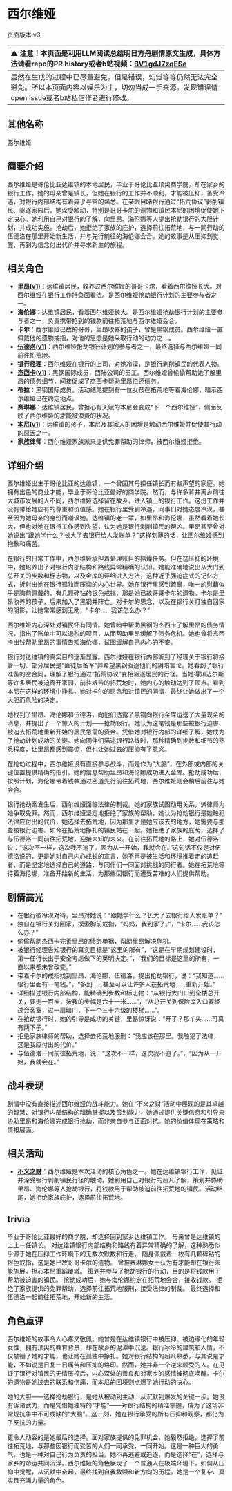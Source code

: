 # 西尔维娅
页面版本:v3
 

| :warning: 注意！本页面是利用LLM阅读总结明日方舟剧情原文生成，具体方法请看repo的PR history或者b站视频：[BV1gdJ7zqESe](https://www.bilibili.com/video/BV1gdJ7zqESe/)         |
|:----------------------------|
| 虽然在生成的过程中已尽量避免，但是错误，幻觉等等仍然无法完全避免。所以本页面内容以娱乐为主，切勿当成一手来源。发现错误请open issue或者b站私信作者进行修改。|



## 其他名称
西尔维娅
## 简要介绍
西尔维娅是哥伦比亚达维镇的本地居民，毕业于哥伦比亚顶尖商学院，却在家乡的银行工作。她的母亲曾是镇长，但她在银行的工作并不顺利，才能被压抑，备受冷遇，对银行内部结构有着异乎寻常的熟悉。在亲眼目睹银行通过“拓荒协议”剥削镇民、驱逐家园后，她深受触动，特别是哥哥卡尔的遗物和镇民本尼的困境促使她下定决心。她利用自己对银行的了解，向里昂、海伦娜等人提出抢劫银行的大胆计划，并成功实施。抢劫后，她拒绝了家族的庇护，选择前往拓荒地，与一同行动的伍德洛在那里开始新生活，并与先行前往的海伦娜会合。她的故事是从压抑到觉醒，再到为信念付出代价并寻求新生的旅程。
## 相关角色
-   **[里昂](extended_char_li_ang.md)([v1](../chars/extended_char_li_ang.md))**：达维镇居民，收养过西尔维娅的哥哥卡尔，看着西尔维娅长大。对西尔维娅在银行工作持负面看法。是西尔维娅抢劫银行计划的主要参与者之一。
-   **海伦娜**：达维镇居民，看着西尔维娅长大。是西尔维娅抢劫银行计划的主要参与者之一，负责携带抢到的钱款前往拓荒地与西尔维娅会合。
-   **卡尔**：西尔维娅已故的哥哥，里昂收养的孩子，曾是黑钢成员。西尔维娅一直佩戴他的遗物戒指，对他的思念是她采取行动的动力之一。
-   **[伍德洛](extended_char_wu_de_luo.md)([v1](../chars/extended_char_wu_de_luo.md))**：西尔维娅抢劫银行计划的参与者之一，最终选择与西尔维娅一同前往拓荒地。
-   **银行经理**：西尔维娅在银行的上司，对她冷漠，是银行剥削镇民的代表人物。
-   **[杰西卡](char_235_jesica.md)([v1](../chars/char_235_jesica.md))**：黑钢国际成员，西陆公司的员工。西尔维娅曾偷偷帮助她了解里昂的债务细节，间接促成了杰西卡帮助里昂偿还债务。
-   **蒂拉**：黑钢国际成员。活动结尾提到有一位女孩在拓荒地等着海伦娜，暗示西尔维娅已在约定地点。
-   **赛琳娜**：达维镇居民，曾担心有天赋的本尼会变成“下一个西尔维娅”，侧面反映了西尔维娅的才能被浪费的状况。
-   **[本尼](extended_char_ben_ni.md)([v1](../chars/extended_char_ben_ni.md))**：达维镇的孩子，本尼及其家人的困境是触动西尔维娅并促使其行动的原因之一。
-   **家族律师**：西尔维娅家族派来提供免罪帮助的律师，被西尔维娅拒绝。
## 详细介绍
西尔维娅出生于哥伦比亚的达维镇，一个曾因其母担任镇长而有些声望的家庭。她拥有出色的商业才能，毕业于哥伦比亚最好的商学院。然而，与许多背井离乡前往大城市发展的人不同，西尔维娅选择留在故乡，进入镇上的银行工作。这份工作并没有带给她应有的尊重和价值感。她在银行里受到冷遇，同事们对她态度冷漠，甚至因为她母亲的身份而嘲讽她。达维镇的老一辈，如里昂和海伦娜，虽然看着她长大，但也对她在银行工作感到失望，认为她是银行剥削镇民的帮凶。里昂甚至曾对她说出“跟她学什么？长大了去银行给人发账单？”这样刻薄的话，让西尔维娅感到抱歉和痛苦。

在银行的日常工作中，西尔维娅承担着处理账目的枯燥任务。但在这压抑的环境中，她培养出了对银行内部结构和路线异常精确的认知。她能准确地说出从大门到总开关的步数和标志物，以及金库的详细进入方法，这种近乎强迫症式的记忆方式，折射出她在银行孤独而压抑的内心世界。她在银行里感到疏离，唯一的慰藉似乎是胸前佩戴的、有几颗碎钻的银色戒指，那是她已故哥哥卡尔的遗物。卡尔是里昂收养的孩子，后来加入了黑钢并阵亡。对卡尔的思念，以及在银行关灯独自回家的阴影，让她常常感到无助，“卡尔......我该怎么办？”

西尔维娅内心深处对镇民怀有同情。她曾暗中帮助黑钢的杰西卡了解里昂的债务情况，指出了账单中可以退税的项目，从而帮助里昂缓解了债务危机。她也曾将杰西卡出钱帮助里昂的事情告知海伦娜，试图缓解自己内心的不安。

银行对达维镇的真实目的逐渐显露。西尔维娅在银行内部听到了经理关于银行将接管一切、部分居民是“匪徒后备军”并希望黑钢驱逐他们的阴暗言论。她看到了银行准备的空合同，理解了银行通过“拓荒协议”变相驱逐居民的行径。当她得知迈尔斯等许多居民被迫离开家园，前往艰苦的拓荒地时，她内心的触动达到了顶点。看到本尼在这样的环境中挣扎，她对卡尔的思念和对镇民的同情，最终让她做出了一个大胆而危险的决定。

她找到了里昂、海伦娜和伍德洛，向他们透露了黑钢向银行金库运送了大量现金的消息，并提出了一个惊人的计划——抢劫银行。她认为这笔钱是那些被银行迫害、被迫去拓荒地重新开始的居民急需的资金。凭借她对银行内部的详细了解，她成为了抢劫计划成功的关键。她向同伴们描述银行路线时，那种精确到步数和细节的熟悉程度，让里昂都感到震惊，但也让她过去的压抑有了意义。

在抢劫过程中，西尔维娅没有直接参与战斗，而是作为“大脑”，在外部或内部的关键位置提供精确的指引。她的信息帮助里昂和海伦娜成功进入金库。抢劫成功后，按照计划，海伦娜带着钱款通过密道先行前往拓荒地，西尔维娅则会稍后前往与她会合。

银行抢劫案发生后，西尔维娅面临法律的制裁。她的家族试图动用关系，派律师为她争取免罪。然而，西尔维娅坚定地拒绝了家族的帮助。她认为抢劫银行是她触犯法律应付出的代价，她选择去拓荒地，因为那里才是她应该去的地方，她需要与那些被银行迫害、如今在拓荒地挣扎的镇民站在一起。她拒绝了家族的庇荫，选择了与伍德洛一同前往拓荒地，迎接未知的未来。在前往拓荒地的路上，她对伍德洛说：“这次不一样，这次我不追了。因为从一开始，我就会在。”这句话不仅是对伍德洛说的，更是她对自己内心成长的宣言，她不再是被生活和环境推着走的追赶者，而是坚定地选择自己的道路，与同伴们一同面对挑战的同行者。她在拓荒地等待着海伦娜，准备开始新的生活，为那些因银行而遭受苦难的人们提供帮助。
## 剧情高光
- 在银行被冷漠对待，里昂对她说：“跟她学什么？长大了去银行给人发账单？”
- 独自在银行关灯回家，摸索胸前戒指，“妈妈，我到家了。”，“卡尔......我该怎么办？”
- 偷偷帮助杰西卡完善里昂的债务单据，帮助里昂解决危机。
- 被银行经理告知银行的真实目标是“这里的所有”，“这是在早期规划建设时，第一任行长出于安全考虑做下的英明决定。”，“我们的目标是这里的所有，一直以来都未曾改变。”
- 带着卡尔的戒指找到里昂、海伦娜、伍德洛，提出抢劫银行，说：“我知道......银行里面有一笔钱。”，“多到......甚至可以让许多人在拓荒地......重新开始。”
- 详细描述银行内部结构，能精确到步数和标志物：“从银行大门口到全楼总开关，要走一百步，按我的步幅是六十一米......”，“从总开关到保险库入口要经过会客室，过一扇暗门，下一个三十六级的楼梯......”。
- 在抢劫银行时，她的引导是成功的关键，里昂惊讶说：“开了？那丫头......可真有两下子。”
- 拒绝家族律师的帮助，选择去拓荒地服刑：“我应该在那里。我触犯了法律，这是我应付出的代价。”
- 与伍德洛一同前往拓荒地，说：“这次不一样，这次我不追了。”，“因为从一开始，我就会在。”
## 战斗表现
剧情中没有直接描述西尔维娅的战斗能力。她在“不义之财”活动中展现的是其卓越的智慧、对银行内部结构的精确掌握以及策划能力，她通过提供关键信息和引导来协助里昂和海伦娜完成银行抢劫，而非亲自参与正面对抗。她的价值体现在策略和情报层面。
## 相关活动
-   **[不义之财](../stories/act28side.md)**：西尔维娅是本次活动的核心角色之一。她在达维镇银行工作，见证并深受银行剥削镇民行径的触动。她利用自己对银行的超凡了解，策划并协助里昂、海伦娜等人抢劫银行，将钱款用于帮助被迫前往拓荒地的镇民。活动结尾，她拒绝家族庇护，选择前往拓荒地。
## trivia
毕业于哥伦比亚最好的商学院，却选择回到家乡达维镇工作。
母亲曾是达维镇的上上一任镇长。
对达维镇银行内部结构和路线有着异常精确的了解，这种熟悉似乎源于她在压抑工作环境下的无数次默数和行走。
随身佩戴着一枚有几颗碎钻的银色戒指，这是她已故哥哥卡尔的遗物。
曾被赛琳娜女士认为有才能却在银行未能施展，担心本尼重蹈覆辙。
策划并参与了抢劫银行的行动，目的是将钱款用于帮助被迫害的镇民。
抢劫成功后，她与海伦娜约定在拓荒地会合，接收钱款。
拒绝了家族提供的免罪帮助，选择前往拓荒地服刑，接受法律的制裁。
最终选择和伍德洛一起前往拓荒地，开始新的生活。
## 角色点评
西尔维娅的故事令人心疼又敬佩。她曾是在达维镇银行中被压抑、被边缘化的年轻女性，拥有顶尖的教育背景，却在故乡的泥潭中沉沦。银行冰冷的建筑和人情，不仅禁锢了她的才能，也让她在孤独中挣扎。她对银行结构的超凡熟悉，与其说是才能，不如说是日复一日痛苦和压抑的烙印。然而，她并非一个逆来顺受的人。在见证了银行对镇民的无情压榨后，内心深处的善良和对家乡的感情被彻底唤醒。卡尔的遗物是她过去的联系和伤痛，而本尼的困境则点燃了她行动的决心。

她的大胆——选择抢劫银行，是她从被动到主动、从沉默到爆发的关键一步。她没有诉诸武力，而是凭借她独特的“才能”——对银行结构的精准掌握，成为了这场非常规抗争中不可或缺的“大脑”。这一刻，她在银行承受的所有压抑和观察，都化为了反抗的力量。

更令人动容的是她最后的选择。面对家族提供的免罪机会，她毅然拒绝，选择了前往拓荒地，与那些因银行而受苦的人们一同承受，一同开始。这是一种巨大的勇气，也是一种对自己行为负责的担当。她不再逃避或追逐，而是选择“在”，选择与家乡的命运共同沉浮。西尔维娅的角色展现了一个普通人在极端环境下，如何从压抑中觉醒，从沉默中奋起，最终找到自我救赎和新方向的历程。她是一个复杂、真实且充满力量的角色。